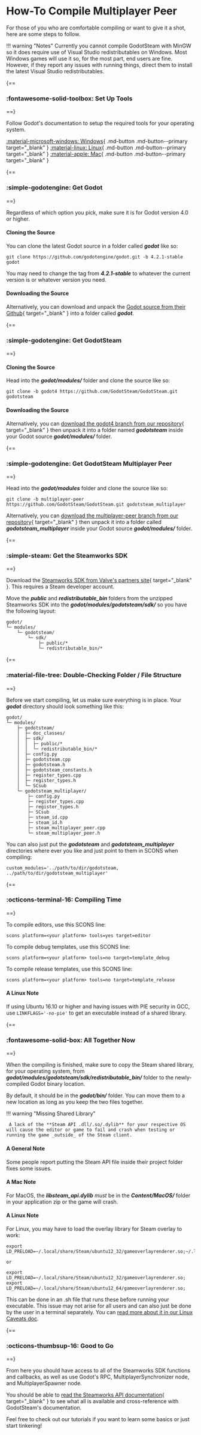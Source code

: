 # How-To Compile Multiplayer Peer

For those of you who are comfortable compiling or want to give it a shot, here are some steps to follow.

!!! warning "Notes"
	Currently you cannot compile GodotSteam with MinGW so it does require use of Visual Studio redistributables on Windows. Most Windows games will use it so, for the most part, end users are fine. However, if they report any issues with running things, direct them to install the latest Visual Studio redistributables.

{==
### :fontawesome-solid-toolbox: Set Up Tools
==}

Follow Godot's documentation to setup the required tools for your operating system.

<div class="button-grid" markdown>

[:material-microsoft-windows: Windows](https://docs.godotengine.org/en/latest/contributing/development/compiling/compiling_for_windows.html){ .md-button .md-button--primary target="\_blank" }
[:material-linux: Linux](https://docs.godotengine.org/en/latest/contributing/development/compiling/compiling_for_linuxbsd.html){ .md-button .md-button--primary target="\_blank" }
[:material-apple: Mac](https://docs.godotengine.org/en/latest/contributing/development/compiling/compiling_for_macos.html){ .md-button .md-button--primary target="\_blank" }

</div>

{==
### :simple-godotengine: Get Godot
==}

Regardless of which option you pick, make sure it is for Godot version 4.0 or higher.

#### Cloning the Source

You can clone the latest Godot source in a folder called ***godot*** like so:

```shell
git clone https://github.com/godotengine/godot.git -b 4.2.1-stable godot
```
You may need to change the tag from ***4.2.1-stable*** to whatever the current version is or whatever version you need.

#### Downloading the Source

Alternatively, you can download and unpack the [Godot source from their Github](https://github.com/godotengine/godot){ target="\_blank" } into a folder called ***godot***.

{==
### :simple-godotengine: Get GodotSteam
==}

#### Cloning the Source

Head into the ***godot/modules/*** folder and clone the source like so:

```shell
git clone -b godot4 https://github.com/GodotSteam/GodotSteam.git godotsteam
```

#### Downloading the Source

Alternatively, you can [download the godot4 branch from our repository](https://github.com/GodotSteam/GodotSteam/tree/godot4){ target="\_blank" } then unpack it into a folder named ***godotsteam*** inside your Godot source ***godot/modules/*** folder.

{==
### :simple-godotengine: Get GodotSteam Multiplayer Peer
==}

Head into the ***godot/modules*** folder and clone the source like so:

```shell
git clone -b multiplayer-peer https://github.com/GodotSteam/GodotSteam.git godotsteam_multiplayer
```
Alternatively, you can [download the multiplayer-peer branch from our repository](https://github.com/GodotSteam/GodotSteam){ target="\_blank" } then unpack it into a folder called ***godotsteam_multiplayer*** inside your Godot source ***godot/modules/*** folder.

{==
### :simple-steam: Get the Steamworks SDK
==}

Download the [Steamworks SDK from Valve's partners site](https://partner.steamgames.com){ target="\_blank" }. This requires a Steam developer account.

Move the ***public*** and ***redistributable_bin*** folders from the unzipped Steamworks SDK into the ***godot/modules/godotsteam/sdk/*** so you have the following layout:

```shell
godot/
└─ modules/
	└─ godotsteam/
		└─ sdk/
			├─ public/*
			└─ redistributable_bin/*
```

{==
### :material-file-tree: Double-Checking Folder / File Structure
==}

Before we start compiling, let us make sure everything is in place. Your ***godot*** directory should look something like this:

```shell
godot/
└─ modules/
	├─ godotsteam/
	│  ├─ doc_classes/
	│  ├─ sdk/
	│  │  ├─ public/*
	│  │  └─ redistributable_bin/*
	│  ├─ config.py
	│  ├─ godotsteam.cpp
	│  ├─ godotsteam.h
	│  ├─ godotsteam_constants.h
	│  ├─ register_types.cpp
	│  ├─ register_types.h
	│  └─ SCsub
	└─ godotsteam_multiplayer/
		├─ config.py
		├─ register_types.cpp
		├─ register_types.h
		├─ SCsub
		├─ steam_id.cpp
		├─ steam_id.h
		├─ steam_multiplayer_peer.cpp
		└─ steam_multiplayer_peer.h
```

You can also just put the ***godotsteam*** and ***godotsteam_multiplayer*** directories where ever you like and just point to them in SCONS when compiling: 

```shell
custom_modules='../path/to/dir/godotsteam, ../path/to/dir/godotsteam_multiplayer'
```

{==
### :octicons-terminal-16: Compiling Time
==}

To compile editors, use this SCONS line:

```shell
scons platform=<your platform> tools=yes target=editor
```

To compile debug templates, use this SCONS line:

```shell
scons platform=<your platform> tools=no target=template_debug
```

To compile release templates, use this SCONS line:

```shell
scons platform=<your platform> tools=no target=template_release
```

#### A Linux Note

If using Ubuntu 16.10 or higher and having issues with PIE security in GCC, use ```LINKFLAGS='-no-pie'``` to get an executable instead of a shared library.

{==
### :fontawesome-solid-box: All Together Now
==}

When the compiling is finished, make sure to copy the Steam shared library, for your operating system, from ***godot/modules/godotsteam/sdk/redistributable_bin/*** folder to the newly-compiled Godot binary location.

By default, it should be in the ***godot/bin/*** folder. You can move them to a new location as long as you keep the two files together.

!!! warning "Missing Shared Library"
	 
	 A lack of the **Steam API .dll/.so/.dylib** for your respective OS will cause the editor or game to fail and crash when testing or running the game _outside_ of the Steam client.

#### A General Note

Some people report putting the Steam API file inside their project folder fixes some issues.

#### A Mac Note

For MacOS, the ***libsteam_api.dylib*** _must_ be in the ***Content/MacOS/*** folder in your application zip or the game will crash.

#### A Linux Note

For Linux, you may have to load the overlay library for Steam overlay to work:

```shell
export LD_PRELOAD=~/.local/share/Steam/ubuntu12_32/gameoverlayrenderer.so;~/.local/share/Steam/ubuntu12_64/gameoverlayrenderer.so
  
or 
  
export LD_PRELOAD=~/.local/share/Steam/ubuntu12_32/gameoverlayrenderer.so;
export LD_PRELOAD=~/.local/share/Steam/ubuntu12_64/gameoverlayrenderer.so;
```

This can be done in an .sh file that runs these before running your executable. This issue may not arise for all users and can also just be done by the user in a terminal separately. You can [read more about it in our Linux Caveats doc](../issues/linux_issues.md).

{==
### :octicons-thumbsup-16: Good to Go
==}

From here you should have access to all of the Steamworks SDK functions and callbacks, as well as use Godot's RPC, MultiplayerSynchronizer node, and MultiplayerSpawner node.

You should be able to [read the Steamworks API documentation](https://partner.steamgames.com/doc/){ target="\_blank" } to see what all is available and cross-reference with GodotSteam's documentation.

Feel free to check out our tutorials if you want to learn some basics or just start tinkering!